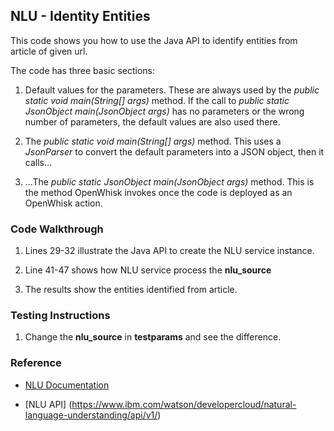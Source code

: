 ## NLU - Identity Entities

This code shows you how to use the Java API to identify entities from article of given url.

The code has three basic sections: 

1. Default values for the parameters. These are always used by the *public static void main(String[] args)* method. 
If the call to *public static JsonObject main(JsonObject args)* has no parameters or the wrong number of parameters, 
the default values are also used there. 

2. The *public static void main(String[] args)* method. This uses a *JsonParser* to convert the default parameters into a 
JSON object, then it calls... 

3. ...The *public static JsonObject main(JsonObject args)* method. This is the method OpenWhisk invokes once the code is 
deployed as an OpenWhisk action.

### Code Walkthrough
1. Lines 29-32 illustrate the Java API to create the NLU service instance.

2. Line 41-47 shows how NLU service process the **nlu_source**

3. The results show the entities identified from article.

### Testing Instructions
1. Change the **nlu_source** in **testparams** and see the difference.


### Reference
* [NLU Documentation](https://console.bluemix.net/docs/services/natural-language-understanding/getting-started.html#getting-started-tutorial)

* [NLU API] (https://www.ibm.com/watson/developercloud/natural-language-understanding/api/v1/)
